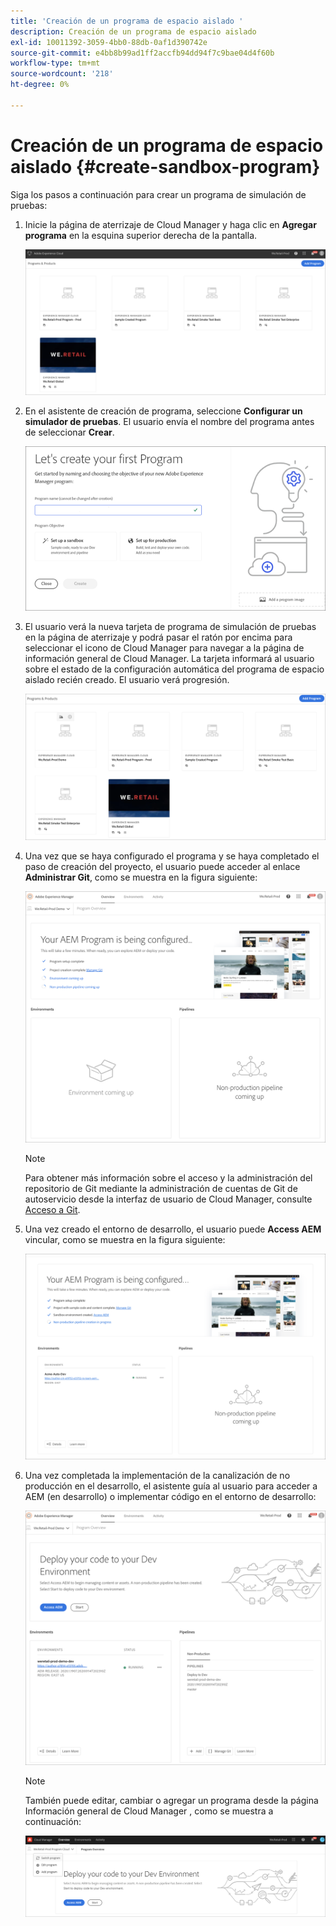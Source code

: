 ```yaml
---
title: 'Creación de un programa de espacio aislado '
description: Creación de un programa de espacio aislado
exl-id: 10011392-3059-4bb0-88db-0af1d390742e
source-git-commit: e4bb8b99ad1ff2accfb94dd94f7c9bae04d4f60b
workflow-type: tm+mt
source-wordcount: '218'
ht-degree: 0%

---
```


# Creación de un programa de espacio aislado {#create-sandbox-program}

Siga los pasos a continuación para crear un programa de simulación de pruebas:

1. Inicie la página de aterrizaje de Cloud Manager y haga clic en **Agregar programa** en la esquina superior derecha de la pantalla.

   ![](assets/first_timelogin1.png)

1. En el asistente de creación de programa, seleccione **Configurar un simulador de pruebas**. El usuario envía el nombre del programa antes de seleccionar **Crear**.

   ![](assets/create-sandbox.png)

1. El usuario verá la nueva tarjeta de programa de simulación de pruebas en la página de aterrizaje y podrá pasar el ratón por encima para seleccionar el icono de Cloud Manager para navegar a la página de información general de Cloud Manager. La tarjeta informará al usuario sobre el estado de la configuración automática del programa de espacio aislado recién creado. El usuario verá progresión.

   ![](assets/program-create-setupdemo2.png)

1. Una vez que se haya configurado el programa y se haya completado el paso de creación del proyecto, el usuario puede acceder al enlace **Administrar Git**, como se muestra en la figura siguiente:

   ![](assets/create-program4.png)

   >[!NOTE]
   >
   >Para obtener más información sobre el acceso y la administración del repositorio de Git mediante la administración de cuentas de Git de autoservicio desde la interfaz de usuario de Cloud Manager, consulte [Acceso a Git](/help/implementing/cloud-manager/accessing-repos.md).


1. Una vez creado el entorno de desarrollo, el usuario puede **Access AEM** vincular, como se muestra en la figura siguiente:

   ![](assets/create-program-5.png)

1. Una vez completada la implementación de la canalización de no producción en el desarrollo, el asistente guía al usuario para acceder a AEM (en desarrollo) o implementar código en el entorno de desarrollo:

   ![](assets/create-program-setup-deploy.png)

   >[!NOTE]
   >También puede editar, cambiar o agregar un programa desde la página Información general de Cloud Manager , como se muestra a continuación:

   ![](assets/create-program-a1.png)
